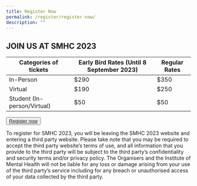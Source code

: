 ```yaml
---
title: Register Now
permalink: /register/register-now/
description: ""
---
```

## JOIN US AT SMHC 2023


| Categories of tickets | Early Bird Rates (Until 8 September 2023) | Regular Rates |
| -------- | -------- | -------- |
| In-Person     | $290     | $350     |
| Virtual     | $190     | $250     |
| Student (In-person/Virtual)     | $50     | $50     |

<button class="my-button"><a href="https://events.miceneurol.com/singapore-mental-health-conference-2023/register/Site/Register">Register now</a></button>

To register for SMHC 2023, you will be leaving the SMHC 2023 website and entering a third party website. Please take note that you may be required to accept the third party website’s terms of use, and all information that you provide to the third party will be subject to the third party’s confidentiality and security terms and/or privacy policy. The Organisers and the Institute of Mental Health will not be liable for any loss or damage arising from your use of the third party’s service including for any breach or unauthorised access of your data collected by the third party.